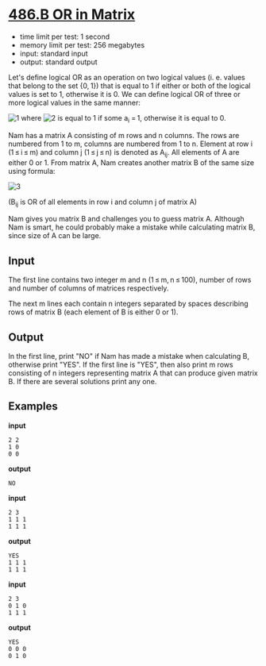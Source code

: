 # [486.B OR in Matrix](https://codeforces.com/contest/486/problem/B)

-   time limit per test: 1 second
-   memory limit per test: 256 megabytes
-   input: standard input
-   output: standard output

Let's define logical OR as an operation on two logical values (i. e. values that belong to the set {0, 1}) that is equal to 1 if either or both of the logical values is set to 1, otherwise it is 0. We can define logical OR of three or more logical values in the same manner:

![1](https://espresso.codeforces.com/661f67f4b56b351d145dce2e9a87cd7c5f6a4d64.png) where ![2](https://espresso.codeforces.com/7bcdd7440cc300269a3395fa037d5af6351c3221.png) is equal to 1 if some a<sub>i</sub> = 1, otherwise it is equal to 0.

Nam has a matrix A consisting of m rows and n columns. The rows are numbered from 1 to m, columns are numbered from 1 to n. Element at row i (1 ≤ i ≤ m) and column j (1 ≤ j ≤ n) is denoted as A<sub>ij</sub>. All elements of A are either 0 or 1. From matrix A, Nam creates another matrix B of the same size using formula:

![3](https://espresso.codeforces.com/4332dfa4828fa3b9679abe53387834c43c801689.png)

(B<sub>ij</sub> is OR of all elements in row i and column j of matrix A)

Nam gives you matrix B and challenges you to guess matrix A. Although Nam is smart, he could probably make a mistake while calculating matrix B, since size of A can be large.

## Input

The first line contains two integer m and n (1 ≤ m, n ≤ 100), number of rows and number of columns of matrices respectively.

The next m lines each contain n integers separated by spaces describing rows of matrix B (each element of B is either 0 or 1).

## Output

In the first line, print "NO" if Nam has made a mistake when calculating B, otherwise print "YES". If the first line is "YES", then also print m rows consisting of n integers representing matrix A that can produce given matrix B. If there are several solutions print any one.

## Examples

**input**

```
2 2
1 0
0 0
```

**output**

```
NO
```

**input**

```
2 3
1 1 1
1 1 1
```

**output**

```
YES
1 1 1
1 1 1
```

**input**

```
2 3
0 1 0
1 1 1
```

**output**

```
YES
0 0 0
0 1 0
```

